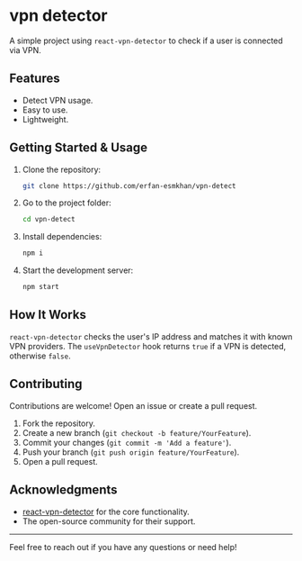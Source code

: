 # vpn detector

A simple project using `react-vpn-detector` to check if a user is connected via VPN.

## Features

- Detect VPN usage.
- Easy to use.
- Lightweight.

## Getting Started & Usage

1. Clone the repository:

   ```bash
   git clone https://github.com/erfan-esmkhan/vpn-detect
   ```

2. Go to the project folder:

   ```bash
   cd vpn-detect
   ```

3. Install dependencies:

   ```bash
   npm i
   ```

4. Start the development server:

   ```bash
   npm start
   ```

## How It Works

`react-vpn-detector` checks the user's IP address and matches it with known VPN providers. The `useVpnDetector` hook returns `true` if a VPN is detected, otherwise `false`.

## Contributing

Contributions are welcome! Open an issue or create a pull request.

1. Fork the repository.
2. Create a new branch (`git checkout -b feature/YourFeature`).
3. Commit your changes (`git commit -m 'Add a feature'`).
4. Push your branch (`git push origin feature/YourFeature`).
5. Open a pull request.


## Acknowledgments

- [react-vpn-detector](https://www.npmjs.com/package/react-vpn-detector) for the core functionality.
- The open-source community for their support.

---

Feel free to reach out if you have any questions or need help!
